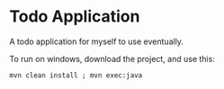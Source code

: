 # Todo Application

A todo application for myself to use eventually.

To run on windows, download the project, and use this:
```
mvn clean install ; mvn exec:java 
```